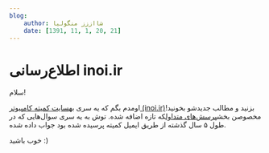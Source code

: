 ```yaml
---
blog:
    author: شااززز منگولیا
    date: [1391, 11, 1, 20, 21]
---
```

# اطلاع‌رسانی inoi.ir

<div class="cnt">
سلام!<p></p>
<p>اومدم بگم که یه سری به<a href="http://www.inoi.ir/" target="_blank">سایت کمیته کامپیوتر (inoi.ir)</a>بزنید و مطالب جدیدشو بخونید! مخصوصن بخش<a href="http://www.inoi.ir/%D9%BE%D8%B1%D8%B3%D8%B4%E2%80%8C%D9%87%D8%A7%DB%8C-%D9%85%D8%AA%D8%AF%D8%A7%D9%88%D9%84/" target="_blank">پرسش‌های متداول</a>که تازه اضافه شده. توش به یه سری سوال‌هایی که در طول ۵ سال گذشته از طریق ایمیل کمیته پرسیده شده بود جواب داده شده.</p>
<p>خوب باشید :)</p>
</div>
